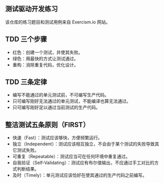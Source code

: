 测试驱动开发练习
---
该仓库的练习题目和测试用例来自 Exercism.io 网站。

TDD 三个步骤
---
- 红色：创建一个测试，并使其失败。
- 绿色：用最快的方式让测试通过。
- 重构：消除重复代码，优化设计。

TDD 三条定律
---
- 编写不能通过的单元测试前，不可编写生产代码。
- 只可编写刚好无法通过的单元测试，不能编译也算无法通过。
- 只可编写刚好足以通过当前测试的生产代码。

整洁测试五条原则（FIRST）
---
- 快速（Fast）：测试应该够快，方便频繁运行。
- 独立（Independent）：测试应该相互独立，不会由于某个测试的失败导致其它测试失败。
- 可重复（Repeatable）：测试应当可在任何环境中重复通过。
- 自我验证（Self-Validating）：测试应有布尔值输出，不应通过手工对比的方式判断结果。
- 及时（Timely）：单元测试应该恰好在使其通过的生产代码之前编写。
